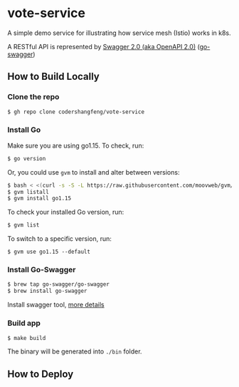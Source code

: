 # vote-service

A simple demo service for illustrating how service mesh (Istio) works in k8s.

A RESTful API is represented by [Swagger 2.0 (aka OpenAPI 2.0)](https://swagger.io/) ([go-swagger](https://github.com/go-swagger/go-swagger))

## How to Build Locally

### Clone the repo
```zsh
$ gh repo clone codershangfeng/vote-service
```

### Install Go
Make sure you are using go1.15. To check, run:
```zsh
$ go version
```
Or, you could use `gvm` to install and alter between versions:
```zsh
$ bash < <(curl -s -S -L https://raw.githubusercontent.com/moovweb/gvm/master/binscripts/gvm-installer)
$ gvm listall
$ gvm install go1.15
```

To check your installed Go version, run:
```zsh
$ gvm list
```

To switch to a specific version, run:
```
$ gvm use go1.15 --default
```

### Install Go-Swagger
```zsh
$ brew tap go-swagger/go-swagger
$ brew install go-swagger
```
Install swagger tool, [more details](https://goswagger.io/install.html)

### Build app
```zsh
$ make build
```
The binary will be generated into `./bin` folder.


## How to Deploy